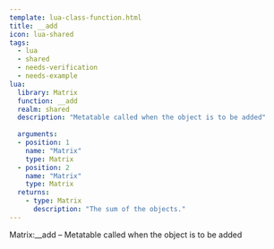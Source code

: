 ```yaml
---
template: lua-class-function.html
title: __add
icon: lua-shared
tags:
  - lua
  - shared
  - needs-verification
  - needs-example
lua:
  library: Matrix
  function: __add
  realm: shared
  description: "Metatable called when the object is to be added"
  
  arguments:
  - position: 1
    name: "Matrix"
    type: Matrix
  - position: 2
    name: "Matrix"
    type: Matrix
  returns:
    - type: Matrix
      description: "The sum of the objects."
---
```


<div class="lua__search__keywords">
Matrix:__add &#x2013; Metatable called when the object is to be added
</div>
